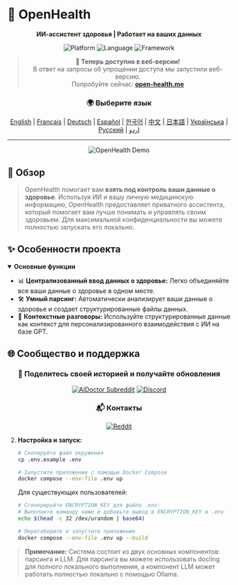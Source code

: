 # 🚀 **OpenHealth**

<div align="center">

**ИИ-ассистент здоровья | Работает на ваших данных**

<p align="center">
  <img src="https://img.shields.io/badge/Platform-Web-blue?style=for-the-badge" alt="Platform">
  <img src="https://img.shields.io/badge/Language-TypeScript-blue?style=for-the-badge" alt="Language">
  <img src="https://img.shields.io/badge/Framework-Next.js-black?style=for-the-badge" alt="Framework">
</p>

> **📢 Теперь доступно в веб-версии!**  
> В ответ на запросы об упрощении доступа мы запустили веб-версию.  
> Попробуйте сейчас: **[open-health.me](https://open-health.me/)**

### 🌍 Выберите язык
[English](../../README.md) | [Français](README.fr.md) | [Deutsch](README.de.md) | [Español](README.es.md) | [한국어](README.ko.md) | [中文](README.zh.md) | [日本語](README.ja.md) | [Українська](README.uk.md) | [Русский](README.ru.md) | [اردو](README.ur.md)

</div>

---

<p align="center">
  <img src="/intro/openhealth.avif" alt="OpenHealth Demo">
</p>

## 🌟 Обзор

> OpenHealth помогает вам **взять под контроль ваши данные о здоровье**. Используя ИИ и вашу личную медицинскую информацию,
> OpenHealth предоставляет приватного ассистента, который помогает вам лучше понимать и управлять своим здоровьем. Для максимальной конфиденциальности вы можете полностью запускать его локально.

## ✨ Особенности проекта

<details open>
<summary><b>Основные функции</b></summary>

- 📊 **Централизованный ввод данных о здоровье:** Легко объединяйте все ваши данные о здоровье в одном месте.
- 🛠️ **Умный парсинг:** Автоматически анализирует ваши данные о здоровье и создает структурированные файлы данных.
- 🤝 **Контекстные разговоры:** Используйте структурированные данные как контекст для персонализированного взаимодействия с ИИ на базе GPT.

</details>

## 🌐 Сообщество и поддержка

<div align="center">

### 💫 Поделитесь своей историей и получайте обновления
[![AIDoctor Subreddit](https://img.shields.io/badge/r/AIDoctor-FF4500?style=for-the-badge&logo=reddit&logoColor=white)](https://www.reddit.com/r/AIDoctor/)
[![Discord](https://img.shields.io/badge/Discord-7289DA?style=for-the-badge&logo=discord&logoColor=white)](https://discord.gg/B9K654g4wf)

### 📬 Контакты
[![Reddit](https://img.shields.io/badge/Reddit-FF4500?style=for-the-badge&logo=reddit&logoColor=white)](https://www.reddit.com/user/Dry_Steak30/)

</div>

2. **Настройка и запуск:**
   ```bash
   # Скопируйте файл окружения
   cp .env.example .env

   # Запустите приложение с помощью Docker Compose
   docker compose --env-file .env up
   ```

   Для существующих пользователей:
   ```bash
   # Сгенерируйте ENCRYPTION_KEY для файла .env:
   # Выполните команду ниже и добавьте вывод в ENCRYPTION_KEY в .env
   echo $(head -c 32 /dev/urandom | base64)

   # Пересоберите и запустите приложение
   docker compose --env-file .env up --build
   ```

> **Примечание:** Система состоит из двух основных компонентов: парсинга и LLM. Для парсинга вы можете использовать docling для полного локального выполнения, а компонент LLM может работать полностью локально с помощью Ollama. 